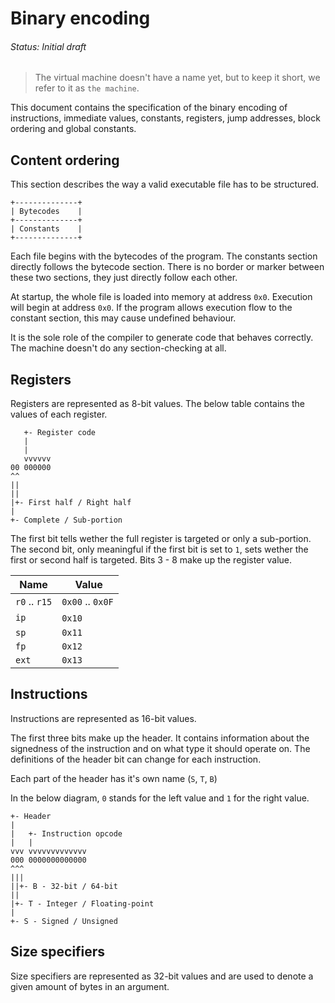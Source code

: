 # Binary encoding
###### Status: Initial draft

> The virtual machine doesn't have a name yet, but to keep it short,
we refer to it as `the machine`.

This document contains the specification of the binary encoding of instructions,
immediate values, constants, registers, jump addresses, block ordering and
global constants.

## Content ordering

This section describes the way a valid executable file has to be structured.

```
+--------------+
| Bytecodes    |
+--------------+
| Constants    |
+--------------+
```

Each file begins with the bytecodes of the program. The constants section directly follows the bytecode section.
There is no border or marker between these two sections, they just directly follow each other.

At startup, the whole file is loaded into memory at address `0x0`. Execution will begin at address `0x0`.
If the program allows execution flow to the constant section, this may cause undefined behaviour.

It is the sole role of the compiler to generate code that behaves correctly. The machine doesn't do any section-checking
at all.

## Registers

Registers are represented as 8-bit values.
The below table contains the values of each register.

```
   +- Register code
   |
   |
   vvvvvv
00 000000
^^
||
||
|+- First half / Right half
|
+- Complete / Sub-portion
```

The first bit tells wether the full register is targeted or only a sub-portion.
The second bit, only meaningful if the first bit is set to `1`, sets
wether the first or second half is targeted.
Bits 3 - 8 make up the register value.

| Name           | Value            |
|----------------|------------------|
| `r0` .. `r15`  | `0x00` .. `0x0F` |
| `ip`           | `0x10`           |
| `sp`           | `0x11`           |
| `fp`           | `0x12`           |
| `ext`          | `0x13`           |

## Instructions

Instructions are represented as 16-bit values.

The first three bits make up the header. It contains information about the signedness of the instruction
and on what type it should operate on. The definitions of the header bit can change for each instruction.

Each part of the header has it's own name (`S`, `T`, `B`)

In the below diagram, `0` stands for the left value and `1` for the right value.

```
+- Header
|
|   +- Instruction opcode
|   |
vvv vvvvvvvvvvvvv
000 0000000000000
^^^
|||
||+- B - 32-bit / 64-bit
||
|+- T - Integer / Floating-point
|
+- S - Signed / Unsigned
```

## Size specifiers

Size specifiers are represented as 32-bit values and are used to denote a given amount of bytes
in an argument.
